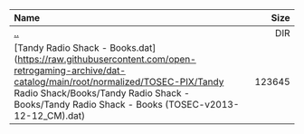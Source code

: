 |Name|Size|
|:---|---:|
|[..](../index.html)|DIR|
|[Tandy Radio Shack - Books.dat](https://raw.githubusercontent.com/open-retrogaming-archive/dat-catalog/main/root/normalized/TOSEC-PIX/Tandy Radio Shack/Books/Tandy Radio Shack - Books/Tandy Radio Shack - Books (TOSEC-v2013-12-12_CM).dat)|123645|
